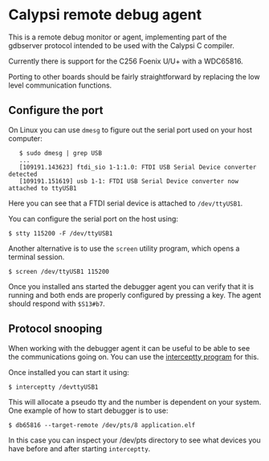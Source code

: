 # Calypsi remote debug agent

This is a remote debug monitor or agent, implementing part of the gdbserver
protocol intended to be used with the Calypsi C compiler.

Currently there is support for the C256 Foenix U/U+ with a WDC65816.

Porting to other boards should be fairly straightforward by replacing
the low level communication functions.

## Configure the port

On Linux you can use `dmesg` to figure out the serial port used on
your host computer:

```
   $ sudo dmesg | grep USB
   ...
   [109191.143623] ftdi_sio 1-1:1.0: FTDI USB Serial Device converter detected
   [109191.151619] usb 1-1: FTDI USB Serial Device converter now attached to ttyUSB1
```

Here you can see that a FTDI serial device is attached to
``/dev/ttyUSB1``.

You can configure the serial port on the host using:

```
$ stty 115200 -F /dev/ttyUSB1
```

Another alternative is to use the `screen` utility program, which
opens a terminal session.

```
$ screen /dev/ttyUSB1 115200
```

Once you installed ans started the debugger agent you can verify that
it is running and both ends are properly configured by pressing a
key. The agent should respond with `$S13#b7`.

## Protocol snooping

When working with the debugger agent it can be useful to be able to
see the communications going on. You can use the
[interceptty program](https://github.com/geoffmeyers/interceptty)
for this.

Once installed you can start it using:

```
$ interceptty /devttyUSB1
```

This will allocate a pseudo tty and the number is dependent on your
system. One example of how to start debugger is to use:

```
$ db65816 --target-remote /dev/pts/8 application.elf
```

In this case you can inspect your /dev/pts directory to see what
devices you have before and after starting `interceptty`.
